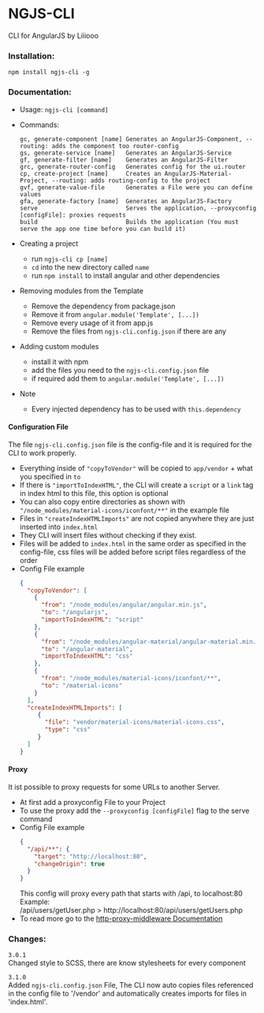 # NGJS-CLI
CLI for AngularJS by Liiiooo

### Installation:
```
npm install ngjs-cli -g
```

### Documentation:
- Usage: `ngjs-cli [command]` 

- Commands:
    ```
    gc, generate-component [name] Generates an AngularJS-Component, --routing: adds the component too router-config
    gs, generate-service [name]   Generates an AngularJS-Service
    gf, generate-filter [name]    Generates an AngularJS-Filter
    grc, generate-router-config   Generates config for the ui.router
    cp, create-project [name]     Creates an AngularJS-Material-Project, --routing: adds routing-config to the project
    gvf, generate-value-file      Generates a File were you can define values
    gfa, generate-factory [name]  Generates an AngularJS-Factory
    serve                         Serves the application, --proxyconfig [configFile]: proxies requests
    build                         Builds the application (You must serve the app one time before you can build it)
    ```
    
- Creating a project
    - run `ngjs-cli cp [name]`
    - `cd` into the new directory called `name`
    - run `npm install` to install angular and other dependencies
    
- Removing modules from the Template
    - Remove the dependency from package.json
    - Remove it from `angular.module('Template', [...])`
    - Remove every usage of it from app.js
    - Remove the files from `ngjs-cli.config.json` if there are any
 
- Adding custom modules
    - install it with npm
    - add the files you need to the `ngjs-cli.config.json` file 
    - if required add them to `angular.module('Template', [...])`
    
- Note
    - Every injected dependency has to be used with `this.dependency`
    
#### Configuration File
The file `ngjs-cli.config.json` file is the config-file and it is required for the CLI to work properly.<br>
- Everything inside of `"copyToVendor"` will be copied to `app/vendor` + what you specified in `to`
- If there is `"importToIndexHTML"`, the CLI will create a `script` or a `link` tag in index html to this file, this option is optional
- You can also copy entire directories as shown with `"/node_modules/material-icons/iconfont/**"` in the example file
- Files in `"createIndexHTMLImports"` are not copied anywhere they are just inserted into `index.html`
- They CLI will insert files without checking if they exist.
- Files will be added to `index.html` in the same order as specified in the config-file, css files will be added before script files regardless of the order
- Config File example
    ```json
    {
      "copyToVendor": [
        {
          "from": "/node_modules/angular/angular.min.js",
          "to": "/angularjs",
          "importToIndexHTML": "script"
        },    
        {
          "from": "/node_modules/angular-material/angular-material.min.css",
          "to": "/angular-material",
          "importToIndexHTML": "css"
        },
        {
          "from": "/node_modules/material-icons/iconfont/**",
          "to": "/material-icons"
        }
      ],
      "createIndexHTMLImports": [
         {
           "file": "vendor/material-icons/material-icons.css",
           "type": "css"
         }
      ]
    }
    ```

#### Proxy
It ist possible to proxy requests for some URLs to another Server.
- At first add a proxyconfig File to your Project
- To use the proxy add the `--proxyconfig [configFile]` flag to the serve command
- Config File example
    ```json
    {
      "/api/**": {
        "target": "http://localhost:80",
        "changeOrigin": true
      }
    }
    ```
    This config will proxy every path that starts with /api, to localhost:80<br>
    Example:<br>
    /api/users/getUser.php > http://localhost:80/api/users/getUsers.php
- To read more go to the [http-proxy-middleware Documentation](https://github.com/chimurai/http-proxy-middleware#options)

### Changes:
`3.0.1`<br>
Changed style to SCSS, there are know stylesheets for every component

`3.1.0`<br>
Added `ngjs-cli.config.json` File, The CLI now auto copies files referenced in the config file to '/vendor' and automatically creates imports for files in 'index.html'.